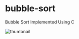 # bubble-sort
Bubble Sort Implemented Using C


![thumbnail](https://github.com/ShettyDhanushK/bubble-sort/assets/122022180/8e6c38ff-a405-483d-978f-c68227aa78cb)

